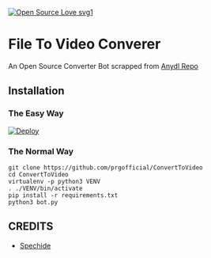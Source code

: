 [![Open Source Love svg1](https://badges.frapsoft.com/os/v1/open-source.svg?v=103)](https://github.com/ellerbrock/open-source-badges/)

# File To Video Converer

An Open Source Converter Bot scrapped from [Anydl Repo](https://github.com/spechide/anydlbot)



## Installation


### The Easy Way

[![Deploy](https://www.herokucdn.com/deploy/button.svg)](https://heroku.com/deploy?template=https://github.com/shiva2099/ConvertToVideo)

### The Normal Way

```
git clone https://github.com/prgofficial/ConvertToVideo
cd ConvertToVideo
virtualenv -p python3 VENV
. ./VENV/bin/activate
pip install -r requirements.txt
python3 bot.py
```


## CREDITS

- [Spechide](https://telegram.dog/spechide)
